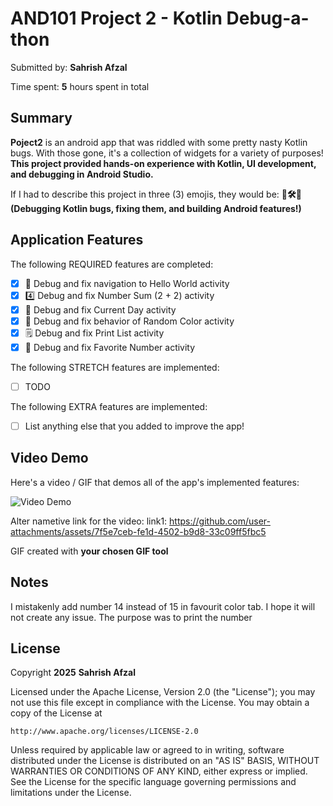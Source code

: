<!-- (This is a comment) INSTRUCTIONS: Go through this page and fill out any **bolded** entries with their correct values.-->

# AND101 Project 2 - Kotlin Debug-a-thon

Submitted by: **Sahrish Afzal**

Time spent: **5** hours spent in total

## Summary

**Poject2** is an android app that was riddled with some pretty nasty Kotlin bugs.  With those gone, it's a collection of widgets for a variety of purposes! 
**This project provided hands-on experience with Kotlin, UI development, and debugging in Android Studio.**

If I had to describe this project in three (3) emojis, they would be: **🐞🛠️📱
(Debugging Kotlin bugs, fixing them, and building Android features!)**


## Application Features

<!-- (This is a comment) Please be sure to change the [ ] to [x] for any features you completed.  If a feature is not checked [x], you might miss the points for that item! -->

The following REQUIRED features are completed:

- [X] 👋 Debug and fix navigation to Hello World activity
- [X] 4️⃣ Debug and fix Number Sum (2 + 2) activity
- [X] 📅 Debug and fix Current Day activity 
- [X] 🌈 Debug and fix behavior of Random Color activity
- [X] 🗒️ Debug and fix Print List activity
- [X] 💯 Debug and fix Favorite Number activity

The following STRETCH features are implemented:

- [ ] TODO

The following EXTRA features are implemented:

- [ ] List anything else that you added to improve the app!

## Video Demo

Here's a video / GIF that demos all of the app's implemented features:

<img src='https://github.com/user-attachments/assets/7f5e7ceb-fe1d-4502-b9d8-33c09ff5fbc5' title='Video Demo' width='' alt='Video Demo' />

Alter nametive link for the video:
link1:
https://github.com/user-attachments/assets/7f5e7ceb-fe1d-4502-b9d8-33c09ff5fbc5


GIF created with **your chosen GIF tool**

<!-- Recommended tools:
- [Kap](https://getkap.co/) for macOS
- [ScreenToGif](https://www.screentogif.com/) for Windows
- [peek](https://github.com/phw/peek) for Linux. -->

## Notes
I mistakenly add number 14 instead of 15 in favourit color tab. I hope it will not create any issue. The purpose was to print the number

## License

Copyright **2025** **Sahrish Afzal**

Licensed under the Apache License, Version 2.0 (the "License");
you may not use this file except in compliance with the License.
You may obtain a copy of the License at

    http://www.apache.org/licenses/LICENSE-2.0

Unless required by applicable law or agreed to in writing, software
distributed under the License is distributed on an "AS IS" BASIS,
WITHOUT WARRANTIES OR CONDITIONS OF ANY KIND, either express or implied.
See the License for the specific language governing permissions and
limitations under the License.
